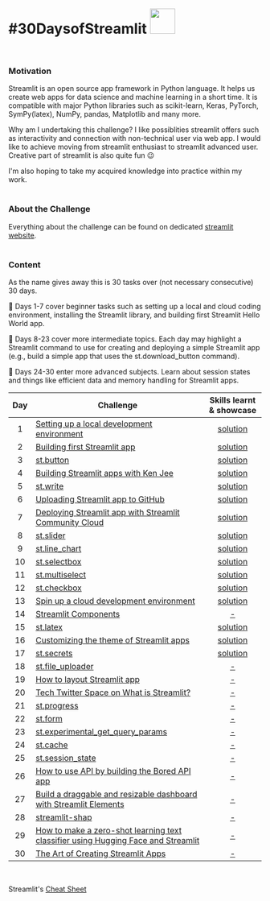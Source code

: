 
# #30DaysofStreamlit <img src="https://github.com/mBohunickaCharles/30DaysofStreamlit/blob/main/streamlit-mark-color.png" width="50"/>  <br><br/> 

### Motivation

Streamlit is an open source app framework in Python language. It helps us create web apps for data science and machine learning in a short time. It is compatible with major Python libraries such as scikit-learn, Keras, PyTorch, SymPy(latex), NumPy, pandas, Matplotlib and many more.

Why am I undertaking this challenge? I like possiblities streamlit offers such as interactivity and connection with non-technical user via web app. I would like to achieve moving from streamlit enthusiast to streamlit advanced user. Creative part of streamlit is also quite fun 😉

I'm also hoping to take my acquired knowledge into practice within my work. <br><br/>   

### About the Challenge

Everything about the challenge can be found on dedicated [streamlit website](https://blog.streamlit.io/30-days-of-streamlit/). <br> <br/>   

### Content

As the name gives away this is 30 tasks over (not necessary consecutive) 30 days.

📆 Days 1-7 cover beginner tasks such as setting up a local and cloud coding environment, installing the Streamlit library, and building first Streamlit Hello World app.

📆 Days 8-23 cover more intermediate topics. Each day may highlight a Streamlit command to use for creating and deploying a simple Streamlit app (e.g., build a simple app that uses the st.download_button command).

📆 Days 24-30 enter more advanced subjects. Learn about session states and things like efficient data and memory handling for Streamlit apps.

| Day | Challenge | Skills learnt & showcase |
|:---:|-----------|:--------:|
| 1 | [Setting up a local development environment](https://30days.streamlit.app/) | [solution](https://github.com/mBohunickaCharles/30DaysofStreamlit/blob/master/Day_1/README.md) |
| 2 | [Building first Streamlit app](https://30days.streamlit.app/?challenge=Day+2) | [solution](https://github.com/mBohunickaCharles/30DaysofStreamlit/blob/master/Day_2/README.md) |
| 3 | [st.button](https://30days.streamlit.app/?challenge=Day+3) | [solution](https://github.com/mBohunickaCharles/30DaysofStreamlit/blob/master/Day_3/README.md) |
| 4 | [Building Streamlit apps with Ken Jee](https://30days.streamlit.app/?challenge=Day+4) | [solution](https://github.com/mBohunickaCharles/30DaysofStreamlit/blob/master/Day_4/README.md) |
| 5 | [st.write](https://30days.streamlit.app/?challenge=Day+5) | [solution](https://github.com/mBohunickaCharles/30DaysofStreamlit/blob/master/Day_5/README.md) |
| 6 | [Uploading Streamlit app to GitHub](https://30days.streamlit.app/?challenge=Day+6) | [solution](https://github.com/mBohunickaCharles/30DaysofStreamlit/blob/master/Day_6/README.md) |
| 7 | [Deploying Streamlit app with Streamlit Community Cloud](https://30days.streamlit.app/?challenge=Day+7) | [solution](https://github.com/mBohunickaCharles/30DaysofStreamlit/blob/master/Day_7/README.md) |
| 8 | [st.slider](https://30days.streamlit.app/?challenge=Day+8) | [solution](https://github.com/mBohunickaCharles/30DaysofStreamlit/blob/master/Day_8/README.md) |
| 9 | [st.line_chart](https://30days.streamlit.app/?challenge=Day+9) | [solution](https://github.com/mBohunickaCharles/30DaysofStreamlit/blob/master/Day_9/README.md) |
| 10 | [st.selectbox](https://30days.streamlit.app/?challenge=Day+10) | [solution](https://github.com/mBohunickaCharles/30DaysofStreamlit/blob/master/Day_10/README.md) |
| 11 | [st.multiselect](https://30days.streamlit.app/?challenge=Day+11) | [solution](https://github.com/mBohunickaCharles/30DaysofStreamlit/blob/master/Day_11/README.md) |
| 12 | [st.checkbox](https://30days.streamlit.app/?challenge=Day+12) | [solution](https://github.com/mBohunickaCharles/30DaysofStreamlit/blob/master/Day_12/README.md) |
| 13 | [Spin up a cloud development environment](https://30days.streamlit.app/?challenge=Day+13) | [solution](https://github.com/mBohunickaCharles/30DaysofStreamlit/blob/master/Day_13/README.md) |
| 14 | [Streamlit Components](https://30days.streamlit.app/?challenge=Day+14) | [-]() |
| 15 | [st.latex](https://30days.streamlit.app/?challenge=Day+15) | [solution](https://github.com/mBohunickaCharles/30DaysofStreamlit/blob/master/Day_15/README.md) |
| 16 | [Customizing the theme of Streamlit apps](https://30days.streamlit.app/?challenge=Day+16) | [solution](https://github.com/mBohunickaCharles/30DaysofStreamlit/tree/master/Day_16) |
| 17 | [st.secrets](https://30days.streamlit.app/?challenge=Day+17) | [solution](https://github.com/mBohunickaCharles/30DaysofStreamlit/tree/master/Day_17) |
| 18 | [st.file_uploader](https://30days.streamlit.app/?challenge=Day+18) | [-]() |
| 19 | [How to layout Streamlit app](https://30days.streamlit.app/?challenge=Day+19) | [-]() |
| 20 | [Tech Twitter Space on What is Streamlit?](https://30days.streamlit.app/?challenge=Day+20) | [-]() |
| 21 | [st.progress](https://30days.streamlit.app/?challenge=Day+21) | [-]() |
| 22 | [st.form](https://30days.streamlit.app/?challenge=Day+22) | [-]() |
| 23 | [st.experimental_get_query_params](https://30days.streamlit.app/?challenge=Day+23) | [-]() |
| 24 | [st.cache](https://30days.streamlit.app/?challenge=Day+24) | [-]() |
| 25 | [st.session_state](https://30days.streamlit.app/?challenge=Day+25) | [-]() |
| 26 | [How to use API by building the Bored API app](https://30days.streamlit.app/?challenge=Day+46) | [-]() |
| 27 | [Build a draggable and resizable dashboard with Streamlit Elements](https://30days.streamlit.app/?challenge=Day+27) | [-]() |
| 28 | [streamlit-shap](https://30days.streamlit.app/?challenge=Day+28) | [-]() |
| 29 | [How to make a zero-shot learning text classifier using Hugging Face and Streamlit](https://30days.streamlit.app/?challenge=Day+29) | [-]() |
| 30 | [The Art of Creating Streamlit Apps](https://30days.streamlit.app/?challenge=Day+30) | [-]() |
<br/>

Streamlit's [Cheat Sheet](https://docs.streamlit.io/library/cheatsheet)
